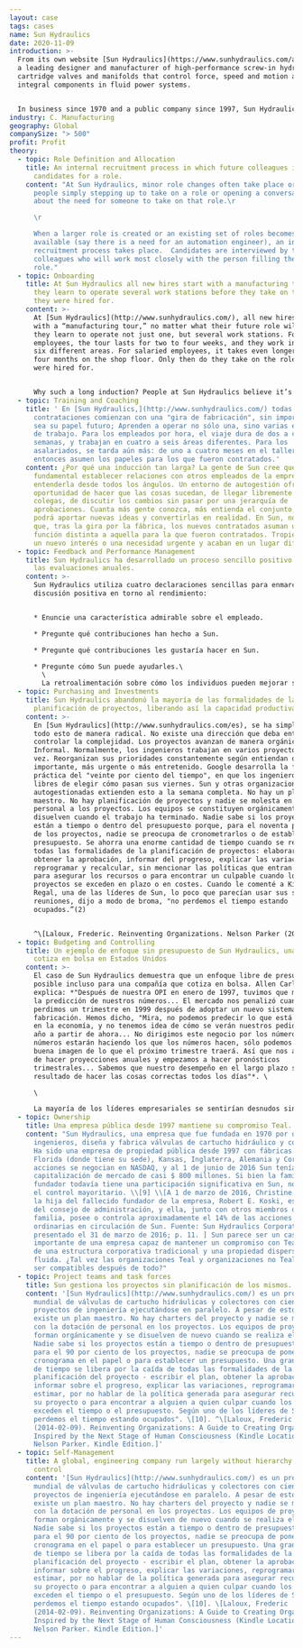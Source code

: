 ```yaml
---
layout: case
tags: cases
name: Sun Hydraulics
date: 2020-11-09
introduction: >-
  From its own website [Sun Hydraulics](https://www.sunhydraulics.com/about) is
  a leading designer and manufacturer of high-performance screw-in hydraulic
  cartridge valves and manifolds that control force, speed and motion as
  integral components in fluid power systems.


  In business since 1970 and a public company since 1997, Sun Hydraulics Corporation became Helios Technologies (NASDAQ: SNHY) in 2018. Sun Hydraulics LLC operates as a wholly owned company under the new corporate name and sells its products globally, primarily through independent distributors, to diverse markets of mobile and industrial equipment and machinery manufacturers.
industry: C. Manufacturing
geography: Global
companySize: "> 500"
profit: Profit
theory:
  - topic: Role Definition and Allocation
    title: An internal recruitment process in which future colleagues interview
      candidates for a role.
    content: "At Sun Hydraulics, minor role changes often take place organically, by
      people simply stepping up to take on a role or opening a conversation
      about the need for someone to take on that role.\r

      \r

      When a larger role is created or an existing set of roles becomes
      available (say there is a need for an automation engineer), an internal
      recruitment process takes place.  Candidates are interviewed by the
      colleagues who will work most closely with the person filling the new
      role."
  - topic: Onboarding
    title: At Sun Hydraulics all new hires start with a manufacturing tour in which
      they learn to operate several work stations before they take on the roles
      they were hired for.
    content: >-
      At [Sun Hydraulics](http://www.sunhydraulics.com/), all new hires start
      with a “manufacturing tour,” no matter what their future role will be;
      they learn to operate not just one, but several work stations. For hourly
      employees, the tour lasts for two to four weeks, and they work in four to
      six different areas. For salaried employees, it takes even longer: one to
      four months on the shop floor. Only then do they take on the roles they
      were hired for.


      Why such a long induction? People at Sun Hydraulics believe it’s critical to build relationships with other employees across the company to understand it from all angles. A self-managing environment provides opportunity to make things happen, to freely reach out to colleagues, to discuss change without going through a hierarchy of approvals. The more people you know, the more you understand the whole, the more you’ll be able to come up with new ideas and turn them into reality. At Sun Hydraulics, it is not unusual that after the manufacturing tour, new hires end up taking up a role that wasn’t the one they were hired for. They stumble upon a new interest or some urgent need and end up in a different place.
  - topic: Training and Coaching
    title: ' En [Sun Hydraulics,](http://www.sunhydraulics.com/) todas las nuevas
      contrataciones comienzan con una "gira de fabricación", sin importar cuál
      sea su papel futuro; Aprenden a operar no sólo una, sino varias estaciones
      de trabajo. Para los empleados por hora, el viaje dura de dos a cuatro
      semanas, y trabajan en cuatro a seis áreas diferentes. Para los
      asalariados, se tarda aún más: de uno a cuatro meses en el taller. Sólo
      entonces asumen los papeles para los que fueron contratados.'
    content: ¿Por qué una inducción tan larga? La gente de Sun cree que es
      fundamental establecer relaciones con otros empleados de la empresa para
      entenderla desde todos los ángulos. Un entorno de autogestión ofrece la
      oportunidad de hacer que las cosas sucedan, de llegar libremente a los
      colegas, de discutir los cambios sin pasar por una jerarquía de
      aprobaciones. Cuanta más gente conozca, más entienda el conjunto, más
      podrá aportar nuevas ideas y convertirlas en realidad. En Sun, no es raro
      que, tras la gira por la fábrica, los nuevos contratados asuman una
      función distinta a aquella para la que fueron contratados. Tropiezan con
      un nuevo interés o una necesidad urgente y acaban en un lugar diferente.
  - topic: Feedback and Performance Management
    title: Sun Hydraulics ha desarrollado un proceso sencillo positivo para enmarcar
      las evaluaciones anuales.
    content: >-
      Sun Hydraulics utiliza cuatro declaraciones sencillas para enmarcar una
      discusión positiva en torno al rendimiento: 


      * Enuncie una característica admirable sobre el empleado.

      * Pregunte qué contribuciones han hecho a Sun.

      * Pregunte qué contribuciones les gustaría hacer en Sun.

      * Pregunte cómo Sun puede ayudarles.\
        \
        La retroalimentación sobre cómo los individuos pueden mejorar se da en el curso natural de acontecimientos durante todo el año y no se guarda para la evaluación anual. ^\[Laloux, Frederic. Reinventing Organizations. Nelson Parker (2014), page 186]
  - topic: Purchasing and Investments
    title: Sun Hydraulics abandonó la mayoría de las formalidades de la
      planificación de proyectos, liberando así la capacidad productiva.
    content: >-
      En [Sun Hydraulics](http://www.sunhydraulics.com/es), se ha simplificado
      todo esto de manera radical. No existe una dirección que deba entender y
      controlar la complejidad. Los proyectos avanzan de manera orgánica e
      Informal. Normalmente, los ingenieros trabajan en varios proyectos a la
      vez. Reorganizan sus prioridades constantemente según entiendan qué es más
      importante, más urgente o más entretenido. Google desarrolla la famosa
      práctica del "veinte por ciento del tiempo", en que los ingenieros son
      libres de elegir cómo pasan sus viernes. Sun y otras organizaciones
      autogestionadas extienden esto a la semana completa. No hay un plan
      maestro. No hay planificación de proyectos y nadie se molesta en asignar
      personal a los proyectos. Los equipos se constituyen orgánicamente y se
      disuelven cuando el trabajo ha terminado. Nadie sabe si los proyectos
      están a tiempo o dentro del presupuesto porque, para el noventa por ciento
      de los proyectos, nadie se preocupa de cronometrarlos o de establecer un
      presupuesto. Se ahorra una enorme cantidad de tiempo cuando se renuncia a
      todas las formalidades de la planificación de proyectos: elaborar un plan,
      obtener la aprobación, informar del progreso, explicar las variaciones,
      reprogramar y recalcular, sin mencionar las políticas que entran en juego
      para asegurar los recursos o para encontrar un culpable cuando los
      proyectos se exceden en plazo o en costes. Cuando le comenté a Kirsten
      Regal, una de las líderes de Sun, lo poco que parecían usar sus salas de
      reuniones, dijo a modo de broma, "no perdemos el tiempo estando
      ocupados.”(2)


      ^\[Laloux, Frederic. Reinventing Organizations. Nelson Parker (2014), page 84 and following]
  - topic: Budgeting and Controlling
    title: Un ejemplo de enfoque sin presupuesto de Sun Hydraulics, una empresa que
      cotiza en bolsa en Estados Unidos
    content: >-
      El caso de Sun Hydraulics demuestra que un enfoque libre de presupuesto es
      posible incluso para una compañía que cotiza en bolsa. Allen Carlson, CEO,
      explica: *"Después de nuestra OPI en enero de 1997, tuvimos que mejorar en
      la predicción de nuestros números... El mercado nos penalizó cuando
      perdimos un trimestre en 1999 después de adoptar un nuevo sistema de
      fabricación. Hemos dicho, "Mira, no podemos predecir lo que está pasando
      en la economía, y no tenemos idea de cómo se verán nuestros pedidos en un
      año a partir de ahora... No dirigimos este negocio por los números. Los
      números estarán haciendo los que los números hacen, sólo podemos darle una
      buena imagen de lo que el próximo trimestre traerá. Así que nos alejamos
      de hacer proyecciones anuales y empezamos a hacer pronósticos
      trimestrales... Sabemos que nuestro desempeño en el largo plazo será el
      resultado de hacer las cosas correctas todos los días"*. \

      \

      La mayoría de los líderes empresariales se sentirían desnudos sin presupuestos y pronósticos. Cuando le hicieron esta pregunta a Carlson: “¿Cómo manejas el hecho de que no manejar un pronóstico para comprar el desempeño de la gente? ¿Cómo sabes si los chicos de Alemania (donde Sun tiene una planta) estaban haciendo un buen trabajo el año pasado, si no tiene ningún objetivo para comparar?", Su respuesta fue pan comido: “*¿Quién sabe? ¿A quién le importa? Todos están trabajando duro, haciendo lo mejor que pueden. Tenemos buenas personas en todos los lugares alrededor del mundo y si necesito ese tipo de tarjeta de puntuación, probablemente tengo la persona equivocada. Esa es la forma en que operamos. ... Si soy el jefe de ventas de Sun en los EE.UU. y me preguntas qué es el pronóstico, no tengo ni idea! ¿Cómo podría generar uno de todos modos? ... Al final del día, hay mucho fuera de su control. ... Es imposible predecir lo impredecible.”*
  - topic: Ownership
    title: Una empresa pública desde 1997 mantiene su compromiso Teal.
    content: "Sun Hydraulics, una empresa que fue fundada en 1970 por dos
      ingenieros, diseña y fabrica válvulas de cartucho hidráulico y colectores.
      Ha sido una empresa de propiedad pública desde 1997 con fábricas en
      Florida (donde tiene su sede), Kansas, Inglaterra, Alemania y Corea. Sus
      acciones se negocian en NASDAQ, y al 1 de junio de 2016 Sun tenía una
      capitalización de mercado de casi $ 800 millones. Si bien la familia del
      fundador todavía tiene una participación significativa en Sun, no ejercen
      el control mayoritario. \\[9] \\[A 1 de marzo de 2016, Christine L. Koski,
      la hija del fallecido fundador de la empresa, Robert E. Koski, es miembro
      del consejo de administración, y ella, junto con otros miembros de su
      familia, posee o controla aproximadamente el 14% de las acciones
      ordinarias en circulación de Sun. Fuente: Sun Hydraulics Corporation 10-K
      presentado el 31 de marzo de 2016; p. 11. ] Sun parece ser un caso
      importante de una empresa capaz de mantener un compromiso con Teal a pesar
      de una estructura corporativa tradicional y una propiedad dispersa y
      fluida. ¿Tal vez las organizaciones Teal y organizaciones no Teal pueden
      ser compatibles después de todo?"
  - topic: Project teams and task forces
    title: Sun gestiona los proyectos sin planificación de los mismos.
    content: '[Sun Hydraulics](http://www.sunhydraulics.com/) es un productor
      mundial de válvulas de cartucho hidráulicas y colectores con cientos de
      proyectos de ingeniería ejecutándose en paralelo. A pesar de esto, no
      existe un plan maestro. No hay charters del proyecto y nadie se molesta
      con la dotación de personal en los proyectos. Los equipos de proyecto se
      forman orgánicamente y se disuelven de nuevo cuando se realiza el trabajo.
      Nadie sabe si los proyectos están a tiempo o dentro de presupuesto, porque
      para el 90 por ciento de los proyectos, nadie se preocupa de poner un
      cronograma en el papel o para establecer un presupuesto. Una gran cantidad
      de tiempo se libera por la caída de todas las formalidades de la
      planificación del proyecto - escribir el plan, obtener la aprobación,
      informar sobre el progreso, explicar las variaciones, reprogramar, y re
      estimar, por no hablar de la política generada para asegurar recursos para
      su proyecto o para encontrar a alguien a quien culpar cuando los proyectos
      exceden el tiempo o el presupuesto. Según uno de los líderes de Sun, "no
      perdemos el tiempo estando ocupados". \[10]. ^\[Laloux, Frederic
      (2014-02-09). Reinventing Organizations: A Guide to Creating Organizations
      Inspired by the Next Stage of Human Consciousness (Kindle Location 1927).
      Nelson Parker. Kindle Edition.]'
  - topic: Self-Management
    title: A global, engineering company run largely without hierarchy or central
      control
    content: '[Sun Hydraulics](http://www.sunhydraulics.com/) es un productor
      mundial de válvulas de cartucho hidráulicas y colectores con cientos de
      proyectos de ingeniería ejecutándose en paralelo. A pesar de esto, no
      existe un plan maestro. No hay charters del proyecto y nadie se molesta
      con la dotación de personal en los proyectos. Los equipos de proyecto se
      forman orgánicamente y se disuelven de nuevo cuando se realiza el trabajo.
      Nadie sabe si los proyectos están a tiempo o dentro de presupuesto, porque
      para el 90 por ciento de los proyectos, nadie se preocupa de poner un
      cronograma en el papel o para establecer un presupuesto. Una gran cantidad
      de tiempo se libera por la caída de todas las formalidades de la
      planificación del proyecto - escribir el plan, obtener la aprobación,
      informar sobre el progreso, explicar las variaciones, reprogramar, y re
      estimar, por no hablar de la política generada para asegurar recursos para
      su proyecto o para encontrar a alguien a quien culpar cuando los proyectos
      exceden el tiempo o el presupuesto. Según uno de los líderes de Sun, "no
      perdemos el tiempo estando ocupados". \[10]. \[Laloux, Frederic
      (2014-02-09). Reinventing Organizations: A Guide to Creating Organizations
      Inspired by the Next Stage of Human Consciousness (Kindle Location 1927).
      Nelson Parker. Kindle Edition.]'
---
```

